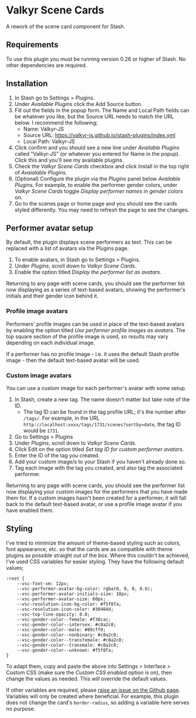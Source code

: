 # Valkyr Scene Cards

A rework of the scene card component for Stash.

## Requirements

To use this plugin you must be running version 0.26 or higher of Stash. No other dependencies are required.

## Installation

1. In Stash go to Settings > Plugins.
2. Under _Available Plugins_ click the Add Source button.
3. Fill out the fields in the popup form. The Name and Local Path fields can be whatever you like, but the Source URL needs to match the URL below. I recommend the following;
   - Name: Valkyr-JS
   - Source URL: https://valkyr-js.github.io/stash-plugins/index.yml
   - Local Path: Valkyr-JS
4. Click confirm and you should see a new line under _Available Plugins_ called "Valkyr-JS" (or whatever you entered for Name in the popup). Click this and you'll see my available plugins.
5. Check the _Valkyr Scene Cards_ checkbox and click Install in the top right of _Avaialable Plugins_.
6. (Optional) Configure the plugin via the _Plugins_ panel below _Available Plugins_. For example, to enable the performer gender colors, under _Valkyr Scene Cards_ toggle _Display performer names in gender colors_ on.
7. Go to the scenes page or home page and you should see the cards styled differently. You may need to refresh the page to see the changes.

## Performer avatar setup

By default, the plugin displays scene performers as text. This can be replaced with a list of avatars via the Plugins page.

1. To enable avatars, in Stash go to Settings > Plugins.
2. Under _Plugins_, scroll down to _Valkyr Scene Cards_.
3. Enable the option titled _Display the performer list as avatars_.

Returning to any page with scene cards, you should see the performer list now displaying as a series of text-based avatars, showing the performer's initials and their gender icon behind it.

### Profile image avatars

Performers' profile images can be used in place of the text-based avatars by enabling the option titled _Use performer profile images as avatars_. The top square section of the profile image is used, so results may vary depending on each individual image.

If a performer has no profile image - i.e. it uses the default Stash profile image - then the default text-based avatar will be used.

### Custom image avatars

You can use a custom image for each performer's avatar with some setup.

1. In Stash, create a new tag. The name doesn't matter but take note of the ID.
   - The tag ID can be found in the tag profile URL; it's the number after `/tags/`. For example, in the URL `http://localhost:xxxx/tags/1731/scenes?sortby=date`, the tag ID would be `1731`.
2. Go to Settings > Plugins
3. Under _Plugins_, scroll down to _Valkyr Scene Cards_.
4. Click Edit on the option titled _Set tag ID for custom performer avatars_.
5. Enter the ID of the tag you created.
6. Add your custom image/s to your Stash if you haven't already done so.
7. Tag each image with the tag you created, and also tag the associated performer.

Returning to any page with scene cards, you should see the performer list now displaying your custom images for the performers that you have made them for. If a custom images hasn't been created for a performer, it will fall back to the default text-based avatar, or use a profile image avatar if you have enabled them.

## Styling

I've tried to minimize the amount of theme-based styling such as colors, font appearance, etc. so that the cards are as compatible with theme plugins as possible straight out of the box. Where this couldn't be achieved, I've used CSS variables for easier styling. They have the following default values;

```
:root {
    --vsc-font-sm: 12px;
    --vsc-performer-avatar-bg-color: rgba(0, 0, 0, 0.6);
    --vsc-performer-avatar-initials-size: 18px;
    --vsc-performer-avatar-size: 60px;
    --vsc-resolution-icon-bg-color: #f5f8fa;
    --vsc-resolution-icon-color: #30404d;
    --vsc-top-line-opacity: 0.8;
    --vsc-gender-color--female: #f38cac;
    --vsc-gender-color--intersex: #c8a2c8;
    --vsc-gender-color--male: #89cff0;
    --vsc-gender-color--nonbinary: #c8a2c8;
    --vsc-gender-color--transfemale: #c8a2c8;
    --vsc-gender-color--transmale: #c8a2c8;
    --vsc-gender-color--unknown: #f5f8fa;
}
```

To adapt them, copy and paste the above into Settings > Interface > Custom CSS (make sure the _Custom CSS enabled_ option is on), then change the values as needed. This will override the default values.

If other variables are required, please [raise an issue on the Github page](https://github.com/Valkyr-JS/ValkyrSceneCards/issues). Variables will only be created where beneficial. For example, this plugin does not change the card's `border-radius`, so adding a variable here serves no purpose.

